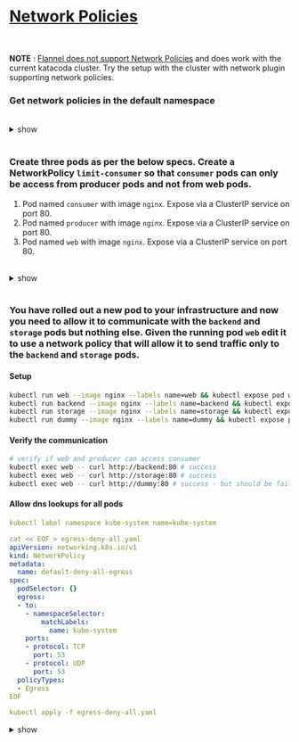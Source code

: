 # [Network Policies](https://kubernetes.io/docs/concepts/services-networking/network-policies/)

<br />

**NOTE** : [Flannel does not support Network Policies](https://github.com/flannel-io/flannel/issues/558) and does work with the current katacoda cluster. Try the setup with the cluster with network plugin supporting network policies.

### Get network policies in the default namespace

<br />

<details><summary>show</summary><p>

```bash
kubectl get networkpolicy
``` 

</p></details>

<br />

### Create three pods as per the below specs. Create a NetworkPolicy `limit-consumer` so that `consumer` pods can only be access from producer pods and not from web pods.
1. Pod named `consumer` with image `nginx`. Expose via a ClusterIP service on port 80.
2. Pod named `producer` with image `nginx`. Expose via a ClusterIP service on port 80.
3. Pod named `web` with image `nginx`. Expose via a ClusterIP service on port 80.

<br />

<details><summary>show</summary><p>

#### Create the deployments and expose as service

```bash
kubectl run consumer --image=nginx && kubectl expose pod consumer --port=80
kubectl run producer --image=nginx && kubectl expose pod producer --port=80
kubectl run web --image=nginx && kubectl expose pod web --port=80
```

#### Verify the communication

```bash
# verify if web and producer can access consumer
kubectl exec producer -- curl http://consumer:80 # success
kubectl exec web -- curl http://consumer:80 # success
```

#### Create and apply the network policy

```yaml
cat << EOF > limit-consumer.yaml
kind: NetworkPolicy
apiVersion: networking.k8s.io/v1
metadata:
  name: limit-consumer
spec:
  podSelector:
    matchLabels:
      run: consumer # selector for the pods
  policyTypes:
  - Ingress
  ingress: # allow ingress traffic only from producer pods
  - from:
    - podSelector: # from pods
        matchLabels: # with this label
          run: producer
EOF

kubectl apply -f limit-consumer.yaml
```

#### Verify the communication

```bash
# verify if web and producer can access consumer
kubectl exec producer -- curl http://consumer:80 # success
kubectl exec web -- curl http://consumer:80 # failure
```

```bash
# Cleanup 
kubectl delete pod web producer consumer --force
kubectl delete svc web producer consumer
rm limit-consumer.yaml
```

</p></details> 

<br />

### You have rolled out a new pod to your infrastructure and now you need to allow it to communicate with the `backend` and `storage` pods but nothing else. Given the running pod `web` edit it to use a network policy that will allow it to send traffic only to the `backend` and `storage` pods.

#### Setup

```bash
kubectl run web --image nginx --labels name=web && kubectl expose pod web --port 80
kubectl run backend --image nginx --labels name=backend && kubectl expose pod backend --port 80
kubectl run storage --image nginx --labels name=storage && kubectl expose pod storage --port 80
kubectl run dummy --image nginx --labels name=dummy && kubectl expose pod dummy --port 80
```

#### Verify the communication

```bash
# verify if web and producer can access consumer
kubectl exec web -- curl http://backend:80 # success
kubectl exec web -- curl http://storage:80 # success
kubectl exec web -- curl http://dummy:80 # success - but should be failure
```

#### Allow dns lookups for all pods

```yaml
kubectl label namespace kube-system name=kube-system

cat << EOF > egress-deny-all.yaml
apiVersion: networking.k8s.io/v1
kind: NetworkPolicy
metadata:
  name: default-deny-all-egress
spec:
  podSelector: {}
  egress:
  - to:
    - namespaceSelector:
        matchLabels:
          name: kube-system
    ports:
    - protocol: TCP
      port: 53
    - protocol: UDP
      port: 53
  policyTypes:
  - Egress
EOF

kubectl apply -f egress-deny-all.yaml
```

<details><summary>show</summary><p>

#### Create and apply the network policy

```yaml
cat << EOF > limit-web.yaml
kind: NetworkPolicy
apiVersion: networking.k8s.io/v1
metadata:
  name: limit-web
spec:
  podSelector:
    matchLabels:
      name: web # selector for the pods
  policyTypes:
  - Ingress
  - Egress
  ingress:
  - {}
  egress: # allow egress traffic only to backend & storage pods
  - to:
    - podSelector: # from pods
        matchLabels: # with backend label
          name: backend
    - podSelector: # from pods
        matchLabels: # with storage label
          name: storage
    ports:
    - protocol: TCP
      port: 80
EOF

kubectl apply -f limit-web.yaml
```

#### Verify the previous curl work. Create a dummy pod and verify it should not be able to reach the same.

```bash
# verify if web and producer can access consumer
kubectl exec web -- curl http://backend:80 # success
kubectl exec web -- curl http://storage:80 # success
kubectl exec web -- curl http://dummy:80 # failure
```

```bash
# Cleanup 
kubectl label namespace kube-system name-
kubectl delete networkpolicy default-deny-all-egress limit-web
kubectl delete pod web backend storage dummy --force
kubectl delete svc web backend storage dummy
rm limit-web.yaml egress-deny-all.yaml
```

</p></details>